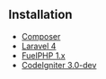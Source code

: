 ## Installation

- [Composer]({url}/installation/composer)
- [Laravel 4]({url}/installation/laravel-4)
- [FuelPHP 1.x]({url}/installation/fuelphp-1)
- [CodeIgniter 3.0-dev]({url}/installation/codeigniter-3)
